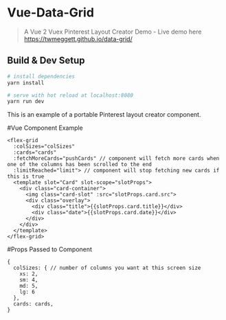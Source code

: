 # Vue-Data-Grid

> A Vue 2 Vuex Pinterest Layout Creator Demo -
Live demo here https://twmeggett.github.io/data-grid/

## Build & Dev Setup

``` bash
# install dependencies
yarn install

# serve with hot reload at localhost:8080
yarn run dev
```

This is an example of a portable Pinterest layout creator component.

#Vue Component Example
```
<flex-grid
  :colSizes="colSizes"
  :cards="cards"
  :fetchMoreCards="pushCards" // component will fetch more cards when one of the columns has been scrolled to the end
  :limitReached="limit"> // component will stop fetching new cards if this is true
  <template slot="Card" slot-scope="slotProps">
    <div class="card-container">
      <img class="card-slot" :src="slotProps.card.src">
      <div class="overlay">
        <div class="title">{{slotProps.card.title}}</div>
        <div class="date">{{slotProps.card.date}}</div>
      </div>
    </div>
  </template>
</flex-grid>
```

#Props Passed to Component
```
{
  colSizes: { // number of columns you want at this screen size 
    xs: 2, 
    sm: 4,
    md: 5,
    lg: 6
  },
  cards: cards,
}

```
